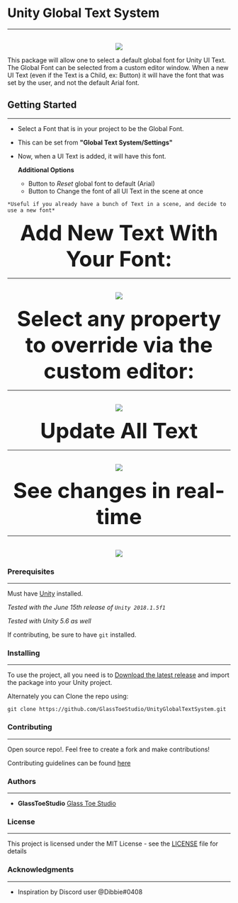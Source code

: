 # Unity Global Text System

---

<p align="center">
  <br>
  <img src="https://github.com/GlassToeStudio/UnityGlobalTextSystem/blob/master/Images/Promo.PNG">
</p>

This package will allow one to select a default global font for Unity UI Text. 
The Global Font can be selected from a custom editor window. 
When a new UI Text (even if the Text is a Child, ex: Button) it will have the font that was set by the user, and not the default Arial font.

## Getting Started
---
   * Select a Font that is in your project to be the Global Font.
   * This can be set from **"Global Text System/Settings"**
   * Now, when a UI Text is added, it will have this font.

     **Additional Options**
      * Button to *Reset* global font to default (Arial)
      * Button to Change the font of all UI Text in the scene at once

    *Useful if you already have a bunch of Text in a scene, and decide to use a new font*
        


<p align="center">
  <font size=10><b>Add New Text With Your Font:</b></font>
</p>

---

<p align="center">
  <br>
  <img src="https://github.com/GlassToeStudio/UnityGlobalTextSystem/blob/master/Images/CreateNewText.gif">
</p>

<p align="center">
  <font size=10><b>Select any property to override via the custom editor:</b></font>
</p>

---

<p align="center">
  <br>
  <img src="https://github.com/GlassToeStudio/UnityGlobalTextSystem/blob/development/Images/CustomEditor.gif">
</p>


<p align="center">
  <font size=10><b>Update All Text</b></font>
</p>

---

<p align="center">
  <br>
  <img src="https://github.com/GlassToeStudio/UnityGlobalTextSystem/blob/master/Images/ChangeAllFontsInScene.gif">
</p>


<p align="center">
  <font size=10><b>See changes in real-time</b></font>
</p>

---

<p align="center">
  <br>
  <img src="https://github.com/GlassToeStudio/UnityGlobalTextSystem/blob/development/Images/ColorChangeRealTime.gif">
</p>


### Prerequisites
---

Must have [Unity](https://unity3d.com/) installed. 

 *Tested with the June 15th release of `Unity 2018.1.5f1`*
 
 *Tested with Unity 5.6 as well*

If contributing, be sure to have `git` installed.

### Installing
---

To use the project, all you need is to [Download the latest release](https://github.com/GlassToeStudio/UnityGlobalTextSystem/releases) and import the package into your Unity project.

Alternately you can Clone the repo using:

    git clone https://github.com/GlassToeStudio/UnityGlobalTextSystem.git

### Contributing
---

Open source repo!. Feel free to create a fork and make contributions!

Contributing guidelines can be found [here](CONTRIBUTING.md)

### Authors
---

* **GlassToeStudio** [Glass Toe Studio](http://www.glasstoestudio.weebly.com)

### License
---

This project is licensed under the MIT License - see the [LICENSE](LICENSE) file for details

### Acknowledgments
---

* Inspiration by Discord user @Dibbie#0408
